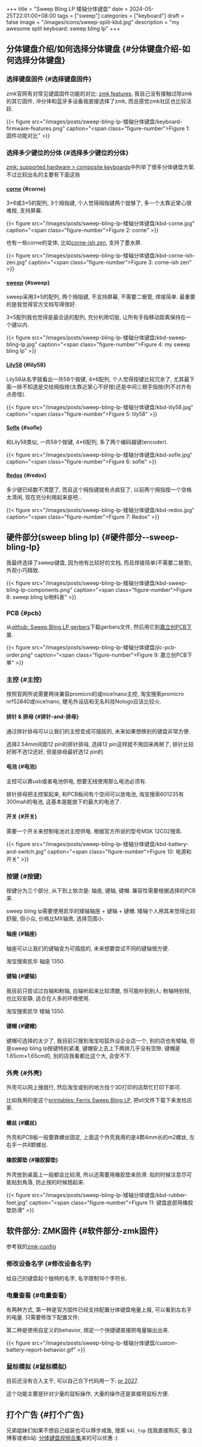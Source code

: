 +++
title = "Sweep Bling LP 矮轴分体键盘"
date = 2024-05-25T22:01:00+08:00
tags = ["sweep"]
categories = ["keyboard"]
draft = false
image = "/images/icons/sweep-split-kbd.jpg"
description = "my awesome split keyboard: sweep bling lp"
+++

## 分体键盘介绍/如何选择分体键盘 {#分体键盘介绍-如何选择分体键盘}


### 选择键盘固件 {#选择键盘固件}

zmk官网有对常见键盘固件功能的对比: [zmk features](https://zmk.dev/docs), 我自己没有接触过除zmk的其它固件, 冲分体和蓝牙多设备我直接选择了zmk, 而且感觉zmk社区也比较活跃.

{{< figure src="/images/posts/sweep-bling-lp-矮轴分体键盘/keyboard-firmware-features.png" caption="<span class=\"figure-number\">Figure 1: </span>固件功能对比" >}}


### 选择多少键位的分体 {#选择多少键位的分体}

[zmk: supported hardware &gt; composite keyboards](https://zmk.dev/docs/hardware#composite)中列举了很多分体键盘方案. 不过比较出名的主要有下面这些


#### [corne](https://github.com/foostan/crkbd/) {#corne}

3&times;6或3&times;5的配列, 3个拇指键, 个人觉得拇指键两个就够了, 多一个太靠近掌心很难按, 支持屏幕.

{{< figure src="/images/posts/sweep-bling-lp-矮轴分体键盘/kbd-corne.jpg" caption="<span class=\"figure-number\">Figure 2: </span>corne" >}}

也有一些corne的变体, 比如[corne-ish zen](https://www.reddit.com/r/mechmarket/comments/jyfrv2/ic_the_corneish_zen_a_low_profile_wireless_split/), 支持了墨水屏.

{{< figure src="/images/posts/sweep-bling-lp-矮轴分体键盘/kbd-corne-ish-zen.jpg" caption="<span class=\"figure-number\">Figure 3: </span>corne-ish zen" >}}


#### [sweep](https://github.com/davidphilipbarr/Sweep) {#sweep}

sweep采用3&times;5的配列, 两个拇指键, 不支持屏幕, 不需要二极管, 焊接简单. 最重要的是我觉得官方文档写得很好.

3&times;5配列我也觉得是最合适的配列, 充分利用切层, 让所有手指移动距离保持在一个键以内.

{{< figure src="/images/posts/sweep-bling-lp-矮轴分体键盘/kbd-sweep-bling-lp.jpg" caption="<span class=\"figure-number\">Figure 4: </span>my sweep bling lp" >}}


#### [Lily58](https://github.com/kata0510/Lily58) {#lily58}

Lily58从名字就看出一共58个按键, 4&times;6配列, 个人觉得按键比较冗余了, 尤其最下面一排不知道是交给拇指按(太靠近掌心不好按)还是中间三根手指按(列不对齐有点奇怪).

{{< figure src="/images/posts/sweep-bling-lp-矮轴分体键盘/kbd-lily58.jpg" caption="<span class=\"figure-number\">Figure 5: </span>lily58" >}}


#### [Sofle](https://github.com/josefadamcik/SofleKeyboard) {#sofle}

和Lily58类似, 一共58个按键, 4&times;6配列, 多了两个编码器键(encoder).

{{< figure src="/images/posts/sweep-bling-lp-矮轴分体键盘/kbd-sofle.jpg" caption="<span class=\"figure-number\">Figure 6: </span>sofle" >}}


#### [Redox](https://github.com/mattdibi/redox-keyboard) {#redox}

多少键已经数不清楚了, 而且这个拇指键就有点疯狂了, 以前两个拇指按一个空格太清闲, 现在充分利用起来是吧...

{{< figure src="/images/posts/sweep-bling-lp-矮轴分体键盘/kbd-redox.jpg" caption="<span class=\"figure-number\">Figure 7: </span>Redox" >}}


## 硬件部分(sweep bling lp) {#硬件部分--sweep-bling-lp}

我最终选择了sweep键盘, 因为他有比较好的文档, 而且焊接简单(不需要二极管), 外观小巧精致.

{{< figure src="/images/posts/sweep-bling-lp-矮轴分体键盘/kbd-sweep-bling-lp-components.png" caption="<span class=\"figure-number\">Figure 8: </span>sweep bling lp物料表" >}}


### PCB {#pcb}

从[github: Sweep Bling LP gerbers](https://github.com/davidphilipbarr/Sweep/tree/main/Sweep%20Bling%20LP/gerbers)下载gerbers文件, 然后用它到[嘉立创PCB下单](https://www.jlc.com/newOrder/#/pcb/newOnlinePlaceOrder).

{{< figure src="/images/posts/sweep-bling-lp-矮轴分体键盘/jlc-pcb-order.png" caption="<span class=\"figure-number\">Figure 9: </span>嘉立创PCB下单" >}}


### 主控 {#主控}

按照官网所说需要两块兼容promicro的或nice!nano主控, 淘宝搜索promicro nrf52840或nice!nano, 睫毛外设店和无名科技Nologo应该比较火.


#### 排针 &amp; 排母 {#排针-and-排母}

通过排针排母可以让我们的主控变成可插拔的, 未来如果想换别的键盘非常方便.

选择2.54mm间距12 pin的排针排母, 选择12 pin这样就不用回来再掰了, 排针比较好掰不选12还好, 但是排母最好选12 pin的.


#### 电池 {#电池}

主控可以靠usb或者电池供电, 想要无线使用那么电池必须有.

排针排母把主控架起来, 和PCB板间有个空间可以放电池, 淘宝搜索601235有300mah的电池, 这基本是能放下的最大的电池了.


#### 开关 {#开关}

需要一个开关来控制电池对主控供电. 根据官方所说的型号MSK 12C02搜索.

{{< figure src="/images/posts/sweep-bling-lp-矮轴分体键盘/kbd-battery-and-switch.jpg" caption="<span class=\"figure-number\">Figure 10: </span>电源和开关" >}}


### 按键 {#按键}

按键分为三个部分, 从下到上依次是: 轴座, 键轴, 键帽. 兼容性需要根据选择的PCB来.

sweep bling lp需要使用凯华的矮轴轴座 + 键轴 + 键帽. 矮轴个人用其来觉得比较舒服, 但小众, 价格比MX轴贵, 选择范围小.


#### 轴座 {#轴座}

轴座可以让我们的键轴变为可插拔的, 未来想要尝试不同的键轴很方便.

淘宝搜索凯华 轴座 1350.


#### 键轴 {#键轴}

我目前只尝试过白轴和粉轴, 白轴听起来比较清脆, 但可能吵到别人; 粉轴特别轻, 也比较安静, 适合在人多的环境使用.

淘宝搜索凯华 矮轴 1350.


#### 键帽 {#键帽}

键帽可选择的太少了, 我目前只搜到淘宝哈狐外设企业店一个, 别的店也有矮轴, 但是sweep bling lp按键特别紧凑, 键帽安上去上下两排几乎没有空隙. 键帽是1.65cm&times;1.65cm的, 别的店我看都比这个大, 会安不下.


### 外壳 {#外壳}

外壳可以网上搜就行, 然后淘宝或别的地方找个3D打印的店帮忙打印下即可.

比如我用的是这个[printables: Ferris Sweep Bling LP](https://www.printables.com/model/782368-ferris-sweep-bling-lp), 把stl文件下载下来发给店家.


#### 螺丝 {#螺丝}

外壳和PCB板一般要靠螺丝固定, 上面这个外壳我用的是4颗4mm长的m2螺丝, 左右手一共8颗螺丝.


#### 橡胶脚垫 {#橡胶脚垫}

外壳放到桌面上一般都会比较滑, 所以还需要用橡胶垫来防滑. 贴的时候注意尽可能贴到角落, 防止按的时候翘起来.

{{< figure src="/images/posts/sweep-bling-lp-矮轴分体键盘/kbd-rubber-feet.jpg" caption="<span class=\"figure-number\">Figure 11: </span>键盘底部用橡胶垫防滑" >}}


## 软件部分: ZMK固件 {#软件部分-zmk固件}

参考我的[zmk-config](https://github.com/sky-bro/zmk-config)


### 修改设备名字 {#修改设备名字}

给自己的键盘起个独特的名字, 名字限制16个字符长.


### 电量查看 {#电量查看}

有两种方式, 第一种是官方固件已经支持配置分体键盘电量上报, 可以看到左右手的电量. 只需要修改下配置文件;

第二种是使用自定义的behavior, 绑定一个快捷键直接把电量输出出来.

{{< figure src="/images/posts/sweep-bling-lp-矮轴分体键盘/custom-battery-report-behavior.gif" >}}


### 鼠标模拟 {#鼠标模拟}

目前还没有合入主干, 可以自己合下代码用一下: [pr 2027](https://github.com/zmkfirmware/zmk/pull/2027).

这个功能主要是针对少量的鼠标操作, 大量的操作还是直接用鼠标方便.


## 打个广告 {#打个广告}

兄弟姐妹们如果不想自己组装也可以移步咸鱼, 搜索 `k4i_top` 找我直接购买, 备注博客或者b站: [分体键盘视频合集](https://space.bilibili.com/356650397/channel/collectiondetail?sid=2323692&ctype=0)来的可以优惠 :)
